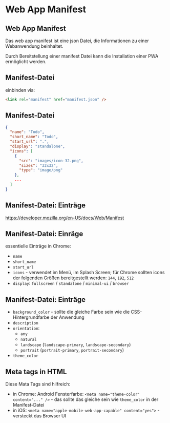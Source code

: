 # Web App Manifest

## Web App Manifest

Das web app manifest ist eine json Datei, die Informationen zu einer Webanwendung beinhaltet.

Durch Bereitstellung einer manifest Datei kann die Installation einer PWA ermöglicht werden.

## Manifest-Datei

einbinden via:

```html
<link rel="manifest" href="manifest.json" />
```

## Manifest-Datei

```json
{
  "name": "Todo",
  "short_name": "Todo",
  "start_url": ".",
  "display": "standalone",
  "icons": [
    {
      "src": "images/icon-32.png",
      "sizes": "32x32",
      "type": "image/png"
    },
    ...
  ]
}
```

## Manifest-Datei: Einträge

https://developer.mozilla.org/en-US/docs/Web/Manifest

## Manifest-Datei: Einräge

essentielle Einträge in Chrome:

- `name`
- `short_name`
- `start_url`
- `icons` - verwendet im Menü, im Splash Screen; für Chrome sollten icons der folgenden Größen bereitgestellt werden: `144`, `192`, `512`
- `display`: `fullscreen` / `standalone` / `minimal-ui` / `browser`

## Manifest-Datei: Einträge

- `background_color` - sollte die gleiche Farbe sein wie die CSS-Hintergrundfarbe der Anwendung
- `description`
- `orientation`:
  - `any`
  - `natural`
  - `landscape` (`landscape-primary`, `landscape-secondary`)
  - `portrait` (`portrait-primary`,
    `portrait-secondary`)
- `theme_color`

## Meta tags in HTML

Diese Mata Tags sind hilfreich:

- in Chrome: Android Fensterfarbe: `<meta name="theme-color" content="..." />` - das sollte das gleiche sein wie `theme_color` in der Manifest-Datei
- in iOS: `<meta name="apple-mobile-web-app-capable" content="yes">` - versteckt das Browser UI
